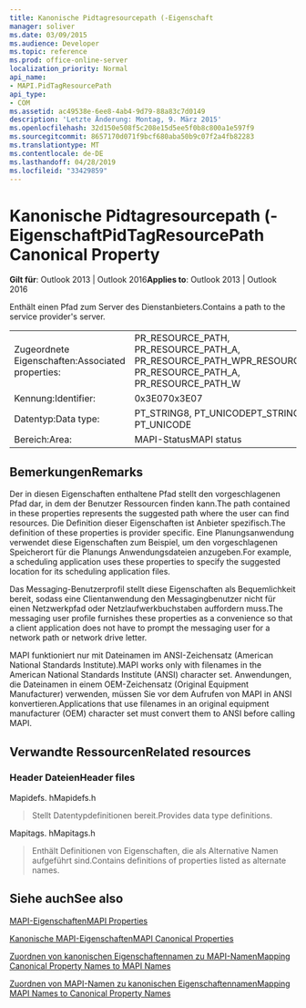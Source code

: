 ```yaml
---
title: Kanonische Pidtagresourcepath (-Eigenschaft
manager: soliver
ms.date: 03/09/2015
ms.audience: Developer
ms.topic: reference
ms.prod: office-online-server
localization_priority: Normal
api_name:
- MAPI.PidTagResourcePath
api_type:
- COM
ms.assetid: ac49538e-6ee8-4ab4-9d79-88a83c7d0149
description: 'Letzte Änderung: Montag, 9. März 2015'
ms.openlocfilehash: 32d150e508f5c208e15d5ee5f0b8c800a1e597f9
ms.sourcegitcommit: 8657170d071f9bcf680aba50b9c07f2a4fb82283
ms.translationtype: MT
ms.contentlocale: de-DE
ms.lasthandoff: 04/28/2019
ms.locfileid: "33429859"
---
```

# <a name="pidtagresourcepath-canonical-property"></a><span data-ttu-id="54c84-103">Kanonische Pidtagresourcepath (-Eigenschaft</span><span class="sxs-lookup"><span data-stu-id="54c84-103">PidTagResourcePath Canonical Property</span></span>

  
  
<span data-ttu-id="54c84-104">**Gilt für**: Outlook 2013 | Outlook 2016</span><span class="sxs-lookup"><span data-stu-id="54c84-104">**Applies to**: Outlook 2013 | Outlook 2016</span></span> 
  
<span data-ttu-id="54c84-105">Enthält einen Pfad zum Server des Dienstanbieters.</span><span class="sxs-lookup"><span data-stu-id="54c84-105">Contains a path to the service provider's server.</span></span>
  
|||
|:-----|:-----|
|<span data-ttu-id="54c84-106">Zugeordnete Eigenschaften:</span><span class="sxs-lookup"><span data-stu-id="54c84-106">Associated properties:</span></span>  <br/> |<span data-ttu-id="54c84-107">PR_RESOURCE_PATH, PR_RESOURCE_PATH_A, PR_RESOURCE_PATH_W</span><span class="sxs-lookup"><span data-stu-id="54c84-107">PR_RESOURCE_PATH, PR_RESOURCE_PATH_A, PR_RESOURCE_PATH_W</span></span>  <br/> |
|<span data-ttu-id="54c84-108">Kennung:</span><span class="sxs-lookup"><span data-stu-id="54c84-108">Identifier:</span></span>  <br/> |<span data-ttu-id="54c84-109">0x3E07</span><span class="sxs-lookup"><span data-stu-id="54c84-109">0x3E07</span></span>  <br/> |
|<span data-ttu-id="54c84-110">Datentyp:</span><span class="sxs-lookup"><span data-stu-id="54c84-110">Data type:</span></span>  <br/> |<span data-ttu-id="54c84-111">PT_STRING8, PT_UNICODE</span><span class="sxs-lookup"><span data-stu-id="54c84-111">PT_STRING8, PT_UNICODE</span></span>  <br/> |
|<span data-ttu-id="54c84-112">Bereich:</span><span class="sxs-lookup"><span data-stu-id="54c84-112">Area:</span></span>  <br/> |<span data-ttu-id="54c84-113">MAPI-Status</span><span class="sxs-lookup"><span data-stu-id="54c84-113">MAPI status</span></span>  <br/> |
   
## <a name="remarks"></a><span data-ttu-id="54c84-114">Bemerkungen</span><span class="sxs-lookup"><span data-stu-id="54c84-114">Remarks</span></span>

<span data-ttu-id="54c84-115">Der in diesen Eigenschaften enthaltene Pfad stellt den vorgeschlagenen Pfad dar, in dem der Benutzer Ressourcen finden kann.</span><span class="sxs-lookup"><span data-stu-id="54c84-115">The path contained in these properties represents the suggested path where the user can find resources.</span></span> <span data-ttu-id="54c84-116">Die Definition dieser Eigenschaften ist Anbieter spezifisch.</span><span class="sxs-lookup"><span data-stu-id="54c84-116">The definition of these properties is provider specific.</span></span> <span data-ttu-id="54c84-117">Eine Planungsanwendung verwendet diese Eigenschaften zum Beispiel, um den vorgeschlagenen Speicherort für die Planungs Anwendungsdateien anzugeben.</span><span class="sxs-lookup"><span data-stu-id="54c84-117">For example, a scheduling application uses these properties to specify the suggested location for its scheduling application files.</span></span>
  
<span data-ttu-id="54c84-118">Das Messaging-Benutzerprofil stellt diese Eigenschaften als Bequemlichkeit bereit, sodass eine Clientanwendung den Messagingbenutzer nicht für einen Netzwerkpfad oder Netzlaufwerkbuchstaben auffordern muss.</span><span class="sxs-lookup"><span data-stu-id="54c84-118">The messaging user profile furnishes these properties as a convenience so that a client application does not have to prompt the messaging user for a network path or network drive letter.</span></span>
  
<span data-ttu-id="54c84-119">MAPI funktioniert nur mit Dateinamen im ANSI-Zeichensatz (American National Standards Institute).</span><span class="sxs-lookup"><span data-stu-id="54c84-119">MAPI works only with filenames in the American National Standards Institute (ANSI) character set.</span></span> <span data-ttu-id="54c84-120">Anwendungen, die Dateinamen in einem OEM-Zeichensatz (Original Equipment Manufacturer) verwenden, müssen Sie vor dem Aufrufen von MAPI in ANSI konvertieren.</span><span class="sxs-lookup"><span data-stu-id="54c84-120">Applications that use filenames in an original equipment manufacturer (OEM) character set must convert them to ANSI before calling MAPI.</span></span>
  
## <a name="related-resources"></a><span data-ttu-id="54c84-121">Verwandte Ressourcen</span><span class="sxs-lookup"><span data-stu-id="54c84-121">Related resources</span></span>

### <a name="header-files"></a><span data-ttu-id="54c84-122">Header Dateien</span><span class="sxs-lookup"><span data-stu-id="54c84-122">Header files</span></span>

<span data-ttu-id="54c84-123">Mapidefs. h</span><span class="sxs-lookup"><span data-stu-id="54c84-123">Mapidefs.h</span></span>
  
> <span data-ttu-id="54c84-124">Stellt Datentypdefinitionen bereit.</span><span class="sxs-lookup"><span data-stu-id="54c84-124">Provides data type definitions.</span></span>
    
<span data-ttu-id="54c84-125">Mapitags. h</span><span class="sxs-lookup"><span data-stu-id="54c84-125">Mapitags.h</span></span>
  
> <span data-ttu-id="54c84-126">Enthält Definitionen von Eigenschaften, die als Alternative Namen aufgeführt sind.</span><span class="sxs-lookup"><span data-stu-id="54c84-126">Contains definitions of properties listed as alternate names.</span></span>
    
## <a name="see-also"></a><span data-ttu-id="54c84-127">Siehe auch</span><span class="sxs-lookup"><span data-stu-id="54c84-127">See also</span></span>



[<span data-ttu-id="54c84-128">MAPI-Eigenschaften</span><span class="sxs-lookup"><span data-stu-id="54c84-128">MAPI Properties</span></span>](mapi-properties.md)
  
[<span data-ttu-id="54c84-129">Kanonische MAPI-Eigenschaften</span><span class="sxs-lookup"><span data-stu-id="54c84-129">MAPI Canonical Properties</span></span>](mapi-canonical-properties.md)
  
[<span data-ttu-id="54c84-130">Zuordnen von kanonischen Eigenschaftennamen zu MAPI-Namen</span><span class="sxs-lookup"><span data-stu-id="54c84-130">Mapping Canonical Property Names to MAPI Names</span></span>](mapping-canonical-property-names-to-mapi-names.md)
  
[<span data-ttu-id="54c84-131">Zuordnen von MAPI-Namen zu kanonischen Eigenschaftennamen</span><span class="sxs-lookup"><span data-stu-id="54c84-131">Mapping MAPI Names to Canonical Property Names</span></span>](mapping-mapi-names-to-canonical-property-names.md)

